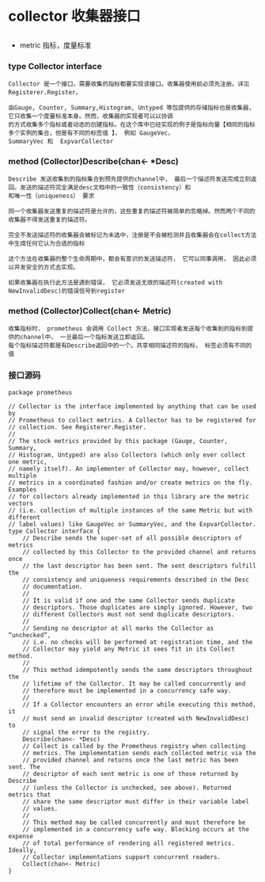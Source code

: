 # collector 收集器接口

## 
- metric 指标，度量标准


### type  Collector interface


    Collector 是一个接口，需要收集的指标都要实现该接口。收集器使用前必须先注册。详见Registerer.Register。

    由Gauge, Counter, Summary,Histogram, Untyped 等包提供的存储指标也是收集器， 它只收集一个度量标准本身。然而，收集器的实现者可以以协调
    的方式收集多个指标或者动态的创建指标。在这个库中已经实现的例子是指标向量【相同的指标多个实例的集合，但是有不同的标签值 】， 例如 GaugeVec，
    SummaryVec 和  ExpvarCollector

### method  (Collector)Describe(chan<- *Desc)

    Describe 发送收集到的指标集合到预先提供的channel中， 最后一个描述符发送完成立刻返回。发送的描述符完全满足desc文档中的一致性（consistency）和
    和唯一性（uniqueness） 要求
    
    同一个收集器发送重复的描述符是允许的，这些重复的描述符被简单的忽略掉。然而两个不同的收集器不得发送重复的描述符。
    
    完全不发送描述符的收集器会被标记为未选中，注册是不会被检测并且收集器会在collect方法中生成任何它认为合适的指标
    
    这个方法在收集器的整个生命周期中，都会有意识的发送描述符， 它可以同事调用， 因此必须以并发安全的方式去实现。
    
    如果收集器在执行此方法是遇到错误， 它必须发送无效的描述符(created with NewInvalidDesc)的错误信号到register

### method 	(Collector)Collect(chan<- Metric)
    
    收集指标时， prometheus 会调用 Collect 方法，接口实现者发送每个收集到的指标到提供的channel中， 一旦最后一个指标发送立即返回。
    每个指标描述符都是有Describe返回中的一个。共享相同描述符的指标， 标签必须有不同的值

### 接口源码

```
package prometheus

// Collector is the interface implemented by anything that can be used by
// Prometheus to collect metrics. A Collector has to be registered for
// collection. See Registerer.Register.
//
// The stock metrics provided by this package (Gauge, Counter, Summary,
// Histogram, Untyped) are also Collectors (which only ever collect one metric,
// namely itself). An implementer of Collector may, however, collect multiple
// metrics in a coordinated fashion and/or create metrics on the fly. Examples
// for collectors already implemented in this library are the metric vectors
// (i.e. collection of multiple instances of the same Metric but with different
// label values) like GaugeVec or SummaryVec, and the ExpvarCollector.
type Collector interface {
	// Describe sends the super-set of all possible descriptors of metrics
	// collected by this Collector to the provided channel and returns once
	// the last descriptor has been sent. The sent descriptors fulfill the
	// consistency and uniqueness requirements described in the Desc
	// documentation.
	//
	// It is valid if one and the same Collector sends duplicate
	// descriptors. Those duplicates are simply ignored. However, two
	// different Collectors must not send duplicate descriptors.
	//
	// Sending no descriptor at all marks the Collector as “unchecked”,
	// i.e. no checks will be performed at registration time, and the
	// Collector may yield any Metric it sees fit in its Collect method.
	//
	// This method idempotently sends the same descriptors throughout the
	// lifetime of the Collector. It may be called concurrently and
	// therefore must be implemented in a concurrency safe way.
	//
	// If a Collector encounters an error while executing this method, it
	// must send an invalid descriptor (created with NewInvalidDesc) to
	// signal the error to the registry.
	Describe(chan<- *Desc)
	// Collect is called by the Prometheus registry when collecting
	// metrics. The implementation sends each collected metric via the
	// provided channel and returns once the last metric has been sent. The
	// descriptor of each sent metric is one of those returned by Describe
	// (unless the Collector is unchecked, see above). Returned metrics that
	// share the same descriptor must differ in their variable label
	// values.
	//
	// This method may be called concurrently and must therefore be
	// implemented in a concurrency safe way. Blocking occurs at the expense
	// of total performance of rendering all registered metrics. Ideally,
	// Collector implementations support concurrent readers.
	Collect(chan<- Metric)
}


```